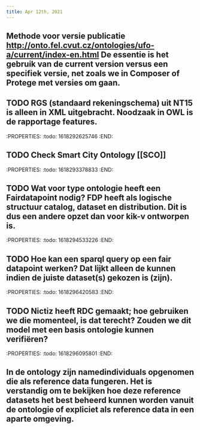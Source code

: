 ```yaml
---
title: Apr 12th, 2021
---
```


## Methode voor versie publicatie http://onto.fel.cvut.cz/ontologies/ufo-a/current/index-en.html De essentie is het gebruik van de current version versus een specifiek versie, net zoals we in Composer of Protege met versies om gaan.
## TODO RGS (standaard rekeningschema) uit NT15 is alleen in XML uitgebracht. Noodzaak in OWL is de rapportage features.
:PROPERTIES:
:todo: 1618292625746
:END:
## TODO Check Smart City Ontology [[SCO]]
:PROPERTIES:
:todo: 1618293378833
:END:
## TODO Wat voor type ontologie heeft een Fairdatapoint nodig? FDP heeft als logische structuur catalog, dataset en distribution. Dit is dus een andere opzet dan voor kik-v ontworpen is.
:PROPERTIES:
:todo: 1618294533226
:END:
## TODO Hoe kan een sparql query op een fair datapoint werken? Dat lijkt alleen de kunnen indien de juiste dataset(s) gekozen is (zijn).
:PROPERTIES:
:todo: 1618296420583
:END:
## TODO Nictiz heeft RDC gemaakt; hoe gebruiken we die momenteel, is dat terecht? Zouden we dit model met een basis ontologie kunnen verifiëren?
:PROPERTIES:
:todo: 1618296095801
:END:
## In de ontology zijn namedindividuals opgenomen die als reference data fungeren. Het is verstandig om te bekijken hoe deze reference datasets het best beheerd kunnen worden vanuit de ontologie of expliciet als reference data in een aparte omgeving.
##
